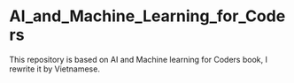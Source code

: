 # AI_and_Machine_Learning_for_Coders
This repository is based on AI and Machine learning for Coders book, I rewrite it by Vietnamese.
